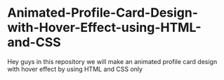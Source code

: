 # Animated-Profile-Card-Design-with-Hover-Effect-using-HTML-and-CSS
Hey guys in this repository we will make an animated profile card design with hover effect by using HTML and CSS only
